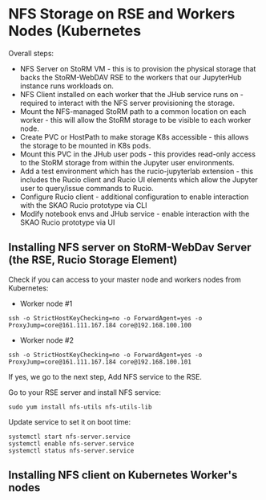 # NFS Storage on RSE and Workers Nodes (Kubernetes

Overall steps:

- NFS Server on StoRM VM - this is to provision the physical storage that backs the StoRM-WebDAV RSE to the workers that our JupyterHub instance runs workloads on.
- NFS Client installed on each worker that the JHub service runs on - required to interact with the NFS server provisioning the storage.
- Mount the NFS-managed StoRM path to a common location on each worker - this will allow the StoRM storage to be visible to each worker node.
- Create PVC or HostPath to make storage K8s accessible - this allows the storage to be mounted in K8s pods.
- Mount this PVC in the JHub user pods - this provides read-only access to the StoRM storage from within the Jupyter user environments.
- Add a test environment which has the rucio-jupyterlab extension - this includes the Rucio client and Rucio UI elements which allow the Jupyter user to query/issue commands to Rucio.
- Configure Rucio client - additional configuration to enable interaction with the SKAO Rucio prototype via CLI
- Modify notebook envs and JHub service - enable interaction with the SKAO Rucio prototype via UI

## Installing NFS server on StoRM-WebDav Server (the RSE, Rucio Storage Element)

Check if you can access to your master node and workers nodes from Kubernetes:

- Worker node #1

```
ssh -o StrictHostKeyChecking=no -o ForwardAgent=yes -o ProxyJump=core@161.111.167.184 core@192.168.100.100
```

- Worker node #2

```
ssh -o StrictHostKeyChecking=no -o ForwardAgent=yes -o ProxyJump=core@161.111.167.184 core@192.168.100.101
```

If yes, we go to the next step, Add NFS service to the RSE.

Go to your RSE server and install NFS service:

```
sudo yum install nfs-utils nfs-utils-lib
```

Update service to set it on boot time:

```
systemctl start nfs-server.service
systemctl enable nfs-server.service
systemctl status nfs-server.service
```



## Installing NFS client on Kubernetes Worker's nodes
